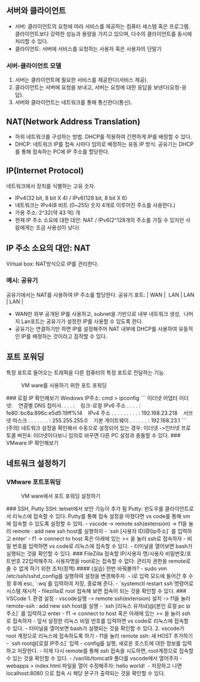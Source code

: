 ## 서버와 클라이언트
- 서버: 클라이언트의 요청에 따라 서비스를 제공하는 컴퓨터 세스템 혹은 프로그램. 클라이언트보다 강력한 성능과 용량을 가지고 있으며, 다수의 클라이언트를 동시에 처리할 수 있다.
- 클라이언트: 서버에 서비스를 요청하는 사용자 혹은 사용자의 단말기
### 서버-클라이언트 모델
1. 서버는 클라이언트에 필요한 서비스를 제공한다(서비스 제공).
2. 클라이언트는 서버에 요청을 보내고, 서버는 요청에 대한 응답을 보낸다(요청-응답).
3. 서버와 클라이언트는 네트워크를 통해 통신한다(통신).
## NAT(Network Address Translation)
- 하위 네트워크를 구성하는 방법. DHCP를 적용하여 간편하게 IP를 배정할 수 있다.
- DHCP: 네트워크 IP를 접속 시마다 임의로 배정하는 유동 IP 방식. 공유기는 DHCP를 통해 접속하는 PC에 IP 주소를 할당한다.
## IP(Internet Protocol)
네트워크에서 장치를 식별하는 고유 숫자.
- IPv4(32 bit, 8 bit X 4) / IPv6(128 bit, 8 bit X 6)
- 네트워크는 IPv4(8 비트 (0~255) 숫자 4개로 이루어진 주소를 사용한다.) 
- 가용 주소: 2^32(약 43 억) 개
- 현재 IP 주소 소요에 대한 대안: NAT / IPv6(2^128개의 주소를 가질 수 있지만 사람에게는 조금 사용성이 낮다)
## IP 주소 소요의 대안: NAT
Virtual box: NAT방식으로 IP를 관리한다.
### 예시: 공유기
공유기에서는 NAT를 사용하여 IP 주소를 할당한다.
공유기 포트: | WAN |  LAN | LAN | LAN |
- WAN만 외부 공개된 IP를 사용하고, subnet을 기반으로 내부 네트워크 생성,  나머지 Lan포트는 공유기가 설정한 IP를 사용할 수 있도록 한다.
- 공유기는 연결하기만 하면 IP를 설정해주어 NAT 내부에 DHCP를 사용하여 유동적인 IP를 배정하는 것이라고 짐작할 수 있다.
## 포트 포워딩
특정 포트로 들어오는 트래픽을 다른 컴퓨터의 특정 포트로 전달하는 기능.
<figure style="width: 85%" class="align-center">
  <img src="https://onedrive.live.com/embed?resid=C4F97B3B64AE3E7A%217064&authkey=%21AKDQ38_sq7aTSrA&width=1280&height=468" alt="">
  <figcaption>VM ware를 사용하기 위한 포트 포워딩</figcaption>
</figure>
### 로컬 IP 확인해보기
Windows IP주소: cmd > ipconfig
```
이더넷 어댑터 이더넷:
   연결별 DNS 접미사. . . . :
   링크-로컬 IPv6 주소 . . . . : fe80::bc8a:896c:e5d5:19ff%14
   IPv4 주소 . . . . . . . . . : 192.168.23.218
   서브넷 마스크 . . . . . . . : 255.255.255.0
   기본 게이트웨이 . . . . . . : 192.168.23.1
```
(주의) 네트워크 설정을 확인해서 수동으로 설정되어 있는 경우: 이더넷 ->인터넷 프로토콜 버전4: 이더넷이다보니 임의로 바꾸면 다른 PC 설정과 충돌할 수 있다.
### VMware IP 확인해보기

## 네트워크 설정하기
### VMware 포트포워딩
<figure style="width: 85%" class="align-center">
  <img src="https://onedrive.live.com/embed?resid=C4F97B3B64AE3E7A%217065&authkey=%21AIPBqzRoBgGhmqA&width=831&height=553" alt="">
  <figcaption>VM ware에서 포트 포워딩 설정하기</figcaption>
</figure>
### SSH, Putty
SSH: telnet에서 보안 기능이 추가 됨
Putty: 윈도우를 클라이언트로서 리눅스에 접속할 수 있다. Putty를 통해 접속 설정을 마쳤다면 vs code를 통해 vm에 접속할 수 있도록 설정할 수 있따.
- vscode -> remote ssh(extension) -> f1을 눌러 remote : add new ssh host를 실행하자
- `ssh [사용자 ID]@[ip주소]` 를 입력하고 enter’
- f1 -> connect to host 혹은 아래에 있는 >< 을 눌러 ssh로 접속하자
- 비밀 번호를 입력하면 vs code로 리눅스에 접속할 수 있다.
- 터미널을 열어보면 bash가 실행되는 것을 확인할 수 있다.
### FileZilla
접속할 IP/사용자 명/사용자 비밀번호/포트번호 22입력해주자.
사용자명을 root로는 접속할 수 없다: 관리자 권한을 remote로 줄 수 없게 하기 위한 조처(정책)
#### (실습) 한번 바꿔볼까?
- sudo vim /etc/ssh/sshd_config를 실행하여 설정을 변경해주자.
- i로 입력 모드에 들어간 후 수정 후에 esc, `:wq`를 입력하여 저장, 종료해 준다.
- `systemctl restart ssh`명령어로 시스템 재시작
- filezilla로 root 접속해 보면 접속이 되는 것을 확인할 수 있다.
### VSCode
1. 환경 설정
	- vscode실행 -> remote ssh(extension) 설치 -> f1을 눌러 remote-ssh : add new ssh host를 실행
	- `ssh [리눅스 유저id]@[본인 로컬 pc ip주소]` 를 입력하고 enter
	- f1 -> connect to host 혹은 아래에 있는 >< 을 눌러 ssh로 접속하자
	- 앞서 설정한 리눅스 비밀 번호를 입력하면 vs code로 리눅스에 접속할 수 있다.
	- 터미널을 열어보면 bash가 실행되는 것을 확인할 수 있다.
2. vscode가 root 계정으로 리눅스에 접속하도록 하기
	- f1을 눌러 remote ssh: 새 HOST 추가하기
	- `ssh root@[로컬 IP주소]` 입력
	- config를 실행, 새로운 호스트에 대한 정보를 입력하고 저장한다.
	- 이제 다시 remote를 통해 ssh 접속을 시도하면, root계정으로 접속할 수 있는 것을 확인할 수 있다.
	- /var/lib/tomcat9 폴더를 vscode에서 열어주자
	- webapps > index.html 파일을 열어 수정해주자: hello world! 
	- 저장하고 나면 localhost:8080 으로 접속 시 해당 문구가 출력되는 것을 확인할 수 있다.
